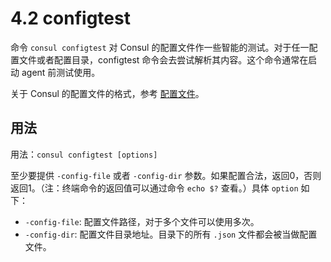 # 4.2 configtest
命令 `consul configtest` 对 Consul 的配置文件作一些智能的测试。对于任一配置文件或者配置目录，configtest 命令会去尝试解析其内容。这个命令通常在启动 agent 前测试使用。

关于 Consul 的配置文件的格式，参考 [配置文件](../agent/configuration.md)。

## 用法
用法：`consul configtest [options]`

至少要提供 `-config-file` 或者 `-config-dir` 参数。如果配置合法，返回0，否则返回1。（注：终端命令的返回值可以通过命令 `echo $?` 查看。）具体 `option` 如下：
* `-config-file`: 配置文件路径，对于多个文件可以使用多次。
* `-config-dir`: 配置文件目录地址。目录下的所有 `.json` 文件都会被当做配置文件。
